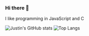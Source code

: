 ### Hi there 👋
I like programming in JavaScript and C

![Justin's GitHub stats](https://github-readme-stats.vercel.app/api?username=Justiniscoding&show_icons=true&theme=algolia)
![Top Langs](https://github-readme-stats.vercel.app/api/top-langs/?username=Justiniscoding&theme=algolia)
<!--
**Justiniscoding/justiniscoding** is a ✨ _special_ ✨ repository because its `README.md` (this file) appears on your GitHub profile.

Here are some ideas to get you started:

- 🔭 I’m currently working on ...
- 🌱 I’m currently learning ...
- 👯 I’m looking to collaborate on ...
- 🤔 I’m looking for help with ...
- 💬 Ask me about ...
- 📫 How to reach me: ...
- 😄 Pronouns: ...
- ⚡ Fun fact: ...
